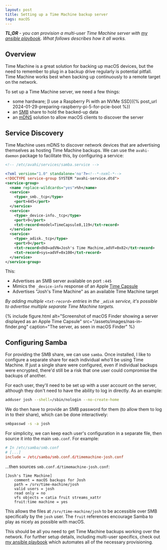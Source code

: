 ```yaml
---
layout: post
title: Setting up a Time Machine backup server
tags: macOS
---
```


_**TL;DR** - you can provision a multi-user Time Machine server with [my ansible playbook](https://github.com/joshpencheon/ansible-time-machine). What follows describes how it all works._

## Overview

Time Machine is a great solution for backing up macOS devices, but the need to remember to plug in a backup drive regularly is potential pitfall. Time Machine works best when backing up continuously to a remote target on the network.

To set up a Time Machine server, we need a few things:

* some hardware; [I use a Raspberry Pi with an NVMe SSD]({% post_url 2024-01-29-preparing-raspberry-pi-5-for-pcie-boot %})
* an [SMB](https://en.wikipedia.org/wiki/Server_Message_Block) share to hold the backed-up data
* an [mDNS](https://en.wikipedia.org/wiki/Multicast_DNS) solution to allow macOS clients to discover the server

## Service Discovery

Time Machine uses mDNS to discover network devices that are advertising themselves as hosting Time Machine backups. We can use the `avahi-daemon` package to facilitate this, by configuring a service:

```xml
<!-- /etc/avahi/services/samba.service -->

<?xml version="1.0" standalone='no'?><!--*-nxml-*-->
<!DOCTYPE service-group SYSTEM "avahi-service.dtd">
<service-group>
  <name replace-wildcards="yes">%h</name>
  <service>
    <type>_smb._tcp</type>
    <port>445</port>
  </service>
  <service>
    <type>_device-info._tcp</type>
    <port>9</port>
    <txt-record>model=TimeCapsule8,119</txt-record>
  </service>
  <service>
    <type>_adisk._tcp</type>
    <port>9</port>
    <txt-record>dk0=adVN=Josh's Time Machine,adVF=0x82</txt-record>
    <txt-record>sys=adVF=0x100</txt-record>
  </service>
</service-group>
```

This:

* Advertises an SMB server available on port `:445`
* Mimics the `_device-info` response of an Apple [Time Capsule](https://en.wikipedia.org/wiki/AirPort_Time_Capsule)
* Advertises "Josh's Time Machine" as an available Time Machine target

_By adding multiple `<txt-record>` entries in the `_adisk` service, it's possible to advertise multiple separate Time Machine targets._

{%
  include figure.html
    alt="Screenshot of macOS Finder showing a server displayed as an Apple Time Capsule"
    src="/assets/images/nas-in-finder.png"
    caption="The server, as seen in macOS Finder"
%}

## Configuring Samba

For providing the SMB share, we can use `samba`. Once installed, I like to configure a separate share for each individual who'll be using Time Machine. If just a single share were configured, even if individual backups were encrypted, there'd still be a risk that one user could compromise the backups of another.

For each user, they'll need to be set up with a user account on the server, although they don't need to have the ability to log in directly. As an example:

```bash
adduser josh --shell=/sbin/nologin --no-create-home
```

We do then have to provide an SMB password for them (to allow them to log in to their share), which can be done interactively:

```bash
smbpasswd -s -a josh
```

For simplicity, we can keep each user's configuration in a separate file, then source it into the main `smb.conf`. For example:

```conf
# In /etc/samba/smb.conf
# [...]
include = /etc/samba/smb.conf.d/timemachine-josh.conf
```

...then sources `smb.conf.d/timemachine-josh.conf`:

```text
[Josh's Time Machine]
    comment = macOS backups for Josh
    path = /srv/time-machine/josh
    valid users = josh
    read only = no
    vfs objects = catia fruit streams_xattr
    fruit:time machine = yes
```

This allows the files at `/srv/time-machine/josh` to be accessible over SMB specifically by the `josh` user. The `fruit` references encourage Samba to play as nicely as possible with macOS.

This should be all you need to get Time Machine backups working over the network. For further setup details, including multi-user specifics, check out [my ansible playbook](https://github.com/joshpencheon/ansible-time-machine) which automates all of the necessary provisioning.


